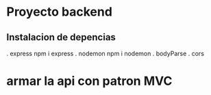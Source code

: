 # Proyecto backend
## Instalacion de depencias
. express npm i express
. nodemon npm i nodemon
. bodyParse
. cors

# armar la api con patron MVC
